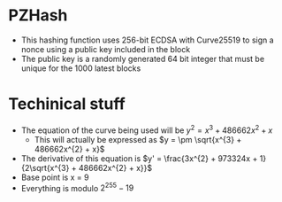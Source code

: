 # PZHash
- This hashing function uses 256-bit ECDSA with Curve25519 to sign a nonce using a public key included in the block
- The public key is a randomly generated 64 bit integer that must be unique for the 1000 latest blocks

# Techinical stuff
- The equation of the curve being used will be $y^{2} = x^{3} + 486662x^{2} + x$
  - This will actually be expressed as $y = \pm \sqrt{x^{3} + 486662x^{2} + x}$
- The derivative of this equation is $y' = \frac{3x^{2} + 973324x + 1}{2\sqrt{x^{3} + 486662x^{2} + x}}$
- Base point is x = 9
- Everything is modulo $2^{255} - 19$
